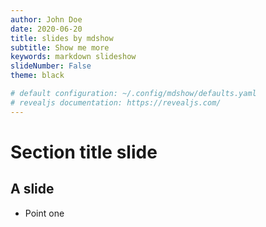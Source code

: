 ```yaml
---
author: John Doe
date: 2020-06-20
title: slides by mdshow
subtitle: Show me more
keywords: markdown slideshow
slideNumber: False
theme: black

# default configuration: ~/.config/mdshow/defaults.yaml
# revealjs documentation: https://revealjs.com/
---
```


# Section title slide

## A slide

- Point one
